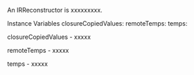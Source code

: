 An IRReconstructor is xxxxxxxxx.Instance Variables	closureCopiedValues:		<Object>	remoteTemps:		<Object>	temps:		<Object>closureCopiedValues	- xxxxxremoteTemps	- xxxxxtemps	- xxxxx